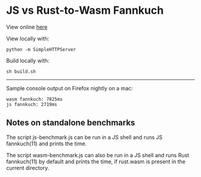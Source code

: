 # JS vs Rust-to-Wasm Fannkuch

View online [here](https://alexcrichton.github.io/rust-fannkuch-js-and-wasm/index.html)

View locally with:

```
python -m SimpleHTTPServer
```

Build locally with:

```
sh build.sh
```

---

Sample console output on Firefox nightly on a mac:

```
wasm fannkuch: 7825ms
js fannkuch: 2719ms
```

## Notes on standalone benchmarks

The script js-benchmark.js can be run in a JS shell and runs JS fannkuch(11) and prints the time.

The script wasm-benchmark.js can also be run in a JS shell and runs Rust fannkuch(11) by default and prints the time, if rust.wasm is present in the current directory.
